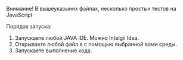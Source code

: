 Внимание!
В вышеуказыннх файлах, несколько простых тестов на JavaScript

Порядок запуска:
1) Запускаете любой JAVA IDE. Можно Intelgii Idea.
2) Открываете любой файл в с помощью выбранной вами среды. 
3) Запускаете выполнение кода.